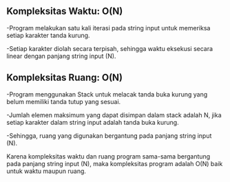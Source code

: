 ## Kompleksitas Waktu: O(N)
-Program melakukan satu kali iterasi pada string input untuk memeriksa setiap karakter tanda kurung.

-Setiap karakter diolah secara terpisah, sehingga waktu eksekusi secara linear dengan panjang string input (N).

## Kompleksitas Ruang: O(N)
-Program menggunakan Stack untuk melacak tanda buka kurung yang belum memiliki tanda tutup yang sesuai.

-Jumlah elemen maksimum yang dapat disimpan dalam stack adalah N, jika setiap karakter dalam string input adalah tanda buka kurung.

-Sehingga, ruang yang digunakan bergantung pada panjang string input (N).

Karena kompleksitas waktu dan ruang program sama-sama bergantung pada panjang string input (N), maka kompleksitas program adalah O(N) baik untuk waktu maupun ruang.
